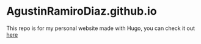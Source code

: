 # AgustinRamiroDiaz.github.io

This repo is for my personal website made with Hugo, you can check it out [here](https://agustinramirodiaz.github.io/old-hugo-personal-website)
